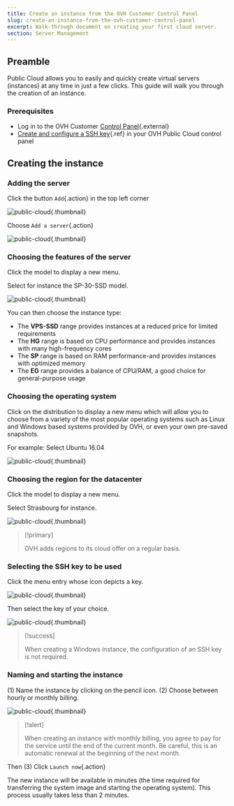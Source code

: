 ```yaml
---
title: Create an instance from the OVH Customer Control Panel
slug: create-an-instance-from-the-ovh-customer-control-panel
excerpt: Walk-through document on creating your first cloud server.
section: Server Management
---
```



## Preamble
Public Cloud allows you to easily and quickly create virtual servers (instances) at any time in just a few clicks. This guide will walk you through the creation of an instance.


### Prerequisites
- Log in to the OVH Customer [Control Panel](https://www.ovh.com/manager/cloud/){.external}
- [Create and configure a SSH key](../guide.en-au.md){.ref} in your OVH Public Cloud control panel


## Creating the instance

### Adding the server
Click the button `Add`{.action} in the top left corner


![public-cloud](images/2707.png){.thumbnail}

Choose `Add a server`{.action}


![public-cloud](images/2708.png){.thumbnail}


### Choosing the features of the server
Click the model to display a new menu.

Select for instance the SP-30-SSD model.


![public-cloud](images/2709.png){.thumbnail}

You can then choose the instance type:

- The **VPS-SSD** range provides instances at a reduced price for limited requirements
- The **HG** range is based on CPU performance and provides instances with many high-frequency cores
- The **SP** range is based on RAM performance-and provides instances with optimized memory
- The **EG** range provides a balance of CPU/RAM, a good choice for general-purpose usage


### Choosing the operating system
Click on the distribution to display a new menu which will allow you to choose from a variety of the most popular operating systems such as Linux and Windows based systems provided by OVH, or even your own pre-saved snapshots.

For example: Select Ubuntu 16.04


![public-cloud](images/2710.png){.thumbnail}


### Choosing the region for the datacenter
Click the model to display a new menu.

Select Strasbourg for instance.


![public-cloud](images/2711.png){.thumbnail}



> [!primary]
>
> OVH adds regions to its cloud offer on a regular basis.
> 


### Selecting the SSH key to be used
Click the menu entry whose icon depicts a key.


![public-cloud](images/2713.png){.thumbnail}

Then select the key of your choice.


![public-cloud](images/2712.png){.thumbnail}



> [!success]
>
> When creating a Windows instance, the configuration of an SSH key
> is not required.
> 


### Naming and starting the instance
(1) Name the instance by clicking on the pencil icon. (2) Choose between hourly or monthly billing.


![public-cloud](images/2714.png){.thumbnail}



> [!alert]
>
> When creating an instance with monthly billing, you
> agree to pay for the service until the end of the current month. Be careful,
> this is an automatic renewal at the beginning of the next month.
> 

Then (3) Click `Launch now`{.action}

The new instance will be available in minutes (the time required for transferring the system image and starting the operating system). This process usually takes less than 2 minutes.